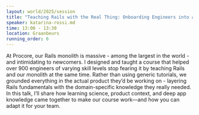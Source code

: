 ```yaml
---
layout: world/2025/session
title: "Teaching Rails with the Real Thing: Onboarding Engineers into a (Massive) Monolith"
speaker: katarina-rossi.md
time: 13:00 - 13:30
location: Graanbeurs
running_order: 6
---
```


At Procore, our Rails monolith is massive - among the largest in the world - and intimidating to newcomers. I designed and taught a course that helped over 900 engineers of varying skill levels stop fearing it by teaching Rails and our monolith at the same time. Rather than using generic tutorials, we grounded everything in the actual product they’d be working on - layering Rails fundamentals with the domain-specific knowledge they really needed. In this talk, I’ll share how learning science, product context, and deep app knowledge came together to make our course work—and how you can adapt it for your team.

